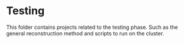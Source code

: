 # Testing

This folder contains projects related to the testing phase.
Such as the general reconstruction method and scripts to run on the cluster.
